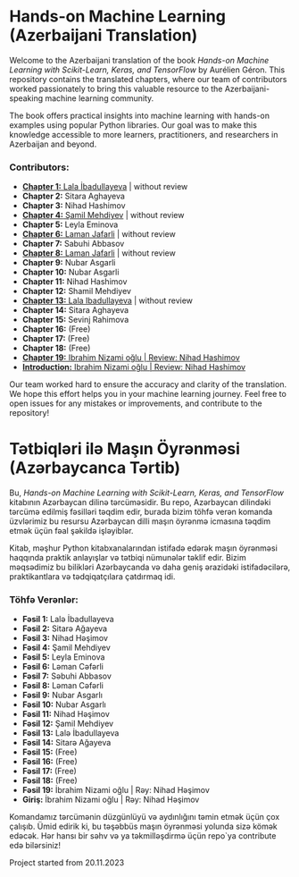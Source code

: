 # Hands-on Machine Learning (Azerbaijani Translation)

Welcome to the Azerbaijani translation of the book *Hands-on Machine Learning with Scikit-Learn, Keras, and TensorFlow* by Aurélien Géron. This repository contains the translated chapters, where our team of contributors worked passionately to bring this valuable resource to the Azerbaijani-speaking machine learning community.

The book offers practical insights into machine learning with hands-on examples using popular Python libraries. Our goal was to make this knowledge accessible to more learners, practitioners, and researchers in Azerbaijan and beyond.

### Contributors:
- [**Chapter 1:** Lala İbadullayeva](https://github.com/Lala2398/Hands_on_ML_Azerbaijani/blob/main/Chapter%201.pdf) | without review
- **Chapter 2:** Sitara Aghayeva
- **Chapter 3:** Nihad Hashimov
- [**Chapter 4:** Şamil Mehdiyev](https://github.com/Lala2398/Hands_on_ML_Azerbaijani/blob/main/Chapter_4.pdf) | without review
- **Chapter 5:** Leyla Eminova
- [**Chapter 6:** Laman Jafarli](https://github.com/Lala2398/Hands_on_ML_Azerbaijani/blob/main/Chapter_6.pdf) | without review
- **Chapter 7:** Sabuhi Abbasov
- [**Chapter 8:** Laman Jafarli](https://github.com/Lala2398/Hands_on_ML_Azerbaijani/blob/main/Chapter%208.pdf) | without review
- **Chapter 9:** Nubar Asgarli
- **Chapter 10:** Nubar Asgarli
- **Chapter 11:** Nihad Hashimov
- **Chapter 12:** Shamil Mehdiyev
- [**Chapter 13:** Lala Ibadullayeva](https://github.com/Lala2398/Hands_on_ML_Azerbaijani/blob/main/Chapter%2013.pdf) | without review
- **Chapter 14:** Sitara Aghayeva
- **Chapter 15:** Sevinj Rahimova
- **Chapter 16:** (Free)
- **Chapter 17:** (Free)
- **Chapter 18:** (Free)
- [**Chapter 19:** Ibrahim Nizami oğlu | Review: Nihad Hashimov](https://github.com/Lala2398/Hands_on_ML_Azerbaijani/blob/main/Chapter%2019.pdf)
- [**Introduction:** Ibrahim Nizami oğlu | Review: Nihad Hashimov](https://github.com/Lala2398/Hands_on_ML_Azerbaijani/blob/main/Introduction.pdf)

Our team worked hard to ensure the accuracy and clarity of the translation. We hope this effort helps you in your machine learning journey. Feel free to open issues for any mistakes or improvements, and contribute to the repository!



# Tətbiqləri ilə Maşın Öyrənməsi (Azərbaycanca Tərtib)

Bu, *Hands-on Machine Learning with Scikit-Learn, Keras, and TensorFlow* kitabının Azərbaycan dilinə tərcüməsidir. Bu repo, Azərbaycan dilindəki tərcümə edilmiş fəsilləri təqdim edir, burada bizim töhfə verən komanda üzvlərimiz bu resursu Azərbaycan dilli maşın öyrənmə icmasına təqdim etmək üçün fəal şəkildə işləyiblər.

Kitab, məşhur Python kitabxanalarından istifadə edərək maşın öyrənməsi haqqında praktik anlayışlar və tətbiqi nümunələr təklif edir. Bizim məqsədimiz bu bilikləri Azərbaycanda və daha geniş ərazidəki istifadəcilərə, praktikantlara və tədqiqatçılara çatdırmaq idi.

### Töhfə Verənlər:
- **Fəsil 1:** Lalə İbadullayeva
- **Fəsil 2:** Sitarə Ağayeva
- **Fəsil 3:** Nihad Həşimov
- **Fəsil 4:** Şamil Mehdiyev
- **Fəsil 5:** Leyla Eminova
- **Fəsil 6:** Ləman Cəfərli
- **Fəsil 7:** Səbuhi Abbasov
- **Fəsil 8:** Ləman Cəfərli
- **Fəsil 9:** Nubar Asgarlı
- **Fəsil 10:** Nubar Asgarlı
- **Fəsil 11:** Nihad Həşimov
- **Fəsil 12:** Şamil Mehdiyev
- **Fəsil 13:** Lalə İbadullayeva
- **Fəsil 14:** Sitarə Ağayeva
- **Fəsil 15:** (Free)
- **Fəsil 16:** (Free)
- **Fəsil 17:** (Free)
- **Fəsil 18:** (Free)
- **Fəsil 19:** İbrahim Nizami oğlu | Rəy: Nihad Həşimov
- **Giriş:** İbrahim Nizami oğlu | Rəy: Nihad Həşimov

Komandamız tərcümənin düzgünlüyü və aydınlığını təmin etmək üçün çox çalışıb. Ümid edirik ki, bu təşəbbüs maşın öyrənməsi yolunda sizə kömək edəcək. Hər hansı bir səhv və ya təkmilləşdirmə üçün repo`ya contribute edə bilərsiniz! 

Project started from 20.11.2023 

